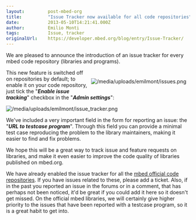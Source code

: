```yaml
---
layout:         post-mbed-org
title:          "Issue Tracker now available for all code repositories"
date:           2013-05-10T14:21:41.000Z
author:         Emilio Monti
tags:           Issue, tracker
originalUrl:    https://developer.mbed.org/blog/entry/Issue-Tracker/
---
```


<p>We are pleased to announce the introduction of an issue tracker for every
  mbed code repository (libraries and programs).</p>
<div style="padding: 10px; float:right">
  <p>
    <img src="https://developer.mbed.org/media/uploads/emilmont/issues.png"
    alt="/media/uploads/emilmont/issues.png" title="/media/uploads/emilmont/issues.png">
  </p>
</div>
<p>This new feature is switched off on repositories by default; to enable
  it on your code repository, just tick the &quot;<strong><em>Enable issue tracking</em></strong>&quot;
  checkbox in the &quot;<strong><em>Admin settings</em></strong>&quot;:</p>
<p>
  <img src="https://developer.mbed.org/media/uploads/emilmont/issue_tracker.png"
  alt="/media/uploads/emilmont/issue_tracker.png" title="/media/uploads/emilmont/issue_tracker.png">
</p>
<p>We&apos;ve included a very important field in the form for reporting an
  issue: the &quot;<strong><em>URL to testcase program</em></strong>&quot;.
  Through this field you can provide a minimal test case reproducing the
  problem to the library maintainers, making it easier to find and fix problems.</p>
<p>We hope this will be a great way to track issue and feature requests on
  libraries, and make it even easier to improve the code quality of libraries
  published on mbed.org.</p>
<p>We have already enabled the issue tracker for all the <a href="/users/mbed_official/code/">mbed official code repositories</a>.
  If you have issues related to these, please add a ticket. Also, if in the
  past you reported an issue in the forums or in a comment, that has perhaps
  not been noticed, it&apos;d be great if you could add it here so it doesn&apos;t
  get missed. On the official mbed libraries, we will certainly give higher
  priority to the issues that have been reported with a testcase program,
  so it is a great habit to get into.</p>
